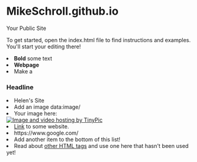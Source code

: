 MikeSchroll.github.io
=====================

Your Public Site

To get started, open the index.html file to find instructions and examples. You'll start your editing there!
  <li><b>Bold</b> some text</li>
  <li><b>Webpage</b>
  <li>Make a <h3>Headline</h3></li>
  <li>Helen's Site</li>
  <li>Add an image data:image/
  <li>Your image here:</li><a href="http://tinypic.com?ref=6760bp" target="_blank"><img src="http://i58.tinypic.com/6760bp.jpg" border="0" alt="Image and video hosting by TinyPic"></a>
  <li><a href="http://www.coceleratoru.com">Link</a> to some website.</li>
  <li>https://www.google.com/</li>
  <li>Add another item to the bottom of this list!</li>
  <li>Read about <a href="http://www.quackit.com/html/tags/">other HTML tags</a> and use one here that hasn't been used yet!</li>
</ol>
